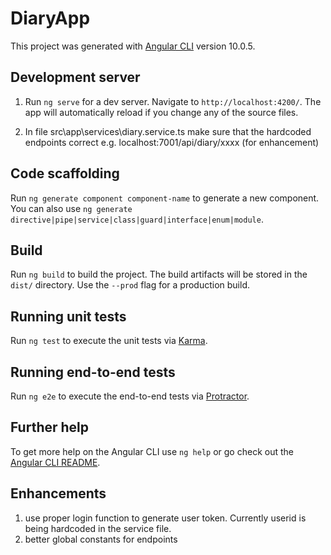# DiaryApp

This project was generated with [Angular CLI](https://github.com/angular/angular-cli) version 10.0.5.

## Development server

1. Run `ng serve` for a dev server. Navigate to `http://localhost:4200/`. The app will automatically reload if you change any of the source files.

2. In file src\app\services\diary.service.ts make sure that the hardcoded endpoints correct e.g. localhost:7001/api/diary/xxxx  (for enhancement)

## Code scaffolding

Run `ng generate component component-name` to generate a new component. You can also use `ng generate directive|pipe|service|class|guard|interface|enum|module`.

## Build

Run `ng build` to build the project. The build artifacts will be stored in the `dist/` directory. Use the `--prod` flag for a production build.

## Running unit tests

Run `ng test` to execute the unit tests via [Karma](https://karma-runner.github.io).

## Running end-to-end tests

Run `ng e2e` to execute the end-to-end tests via [Protractor](http://www.protractortest.org/).

## Further help

To get more help on the Angular CLI use `ng help` or go check out the [Angular CLI README](https://github.com/angular/angular-cli/blob/master/README.md).

## Enhancements

1. use proper login function to generate user token. Currently userid is being hardcoded in the service file.
2. better global constants for endpoints 
